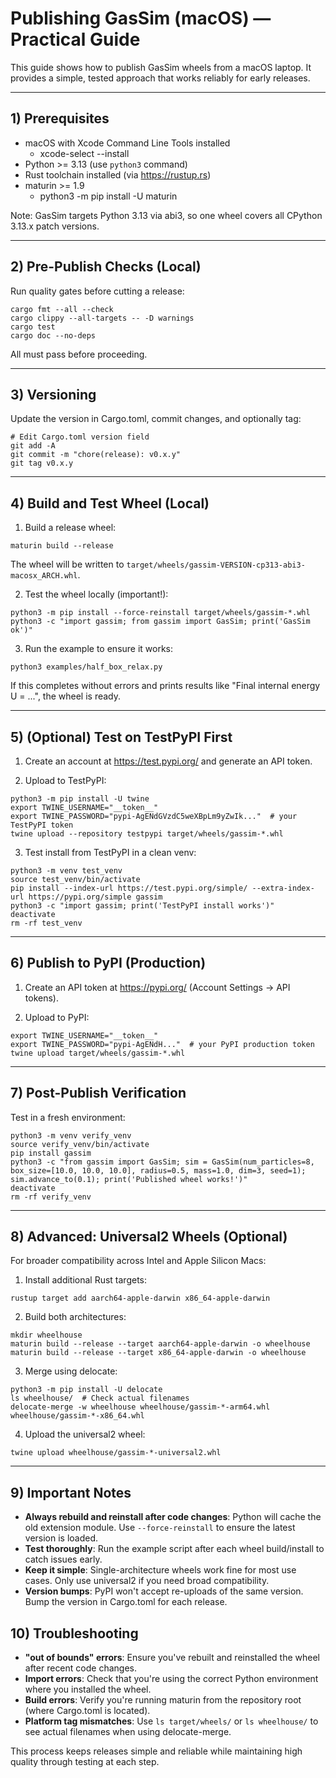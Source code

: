 # Publishing GasSim (macOS) — Practical Guide

This guide shows how to publish GasSim wheels from a macOS laptop. It provides a simple, tested approach that works reliably for early releases.

---

## 1) Prerequisites

- macOS with Xcode Command Line Tools installed
  - xcode-select --install
- Python >= 3.13 (use `python3` command)
- Rust toolchain installed (via https://rustup.rs)
- maturin >= 1.9
  - python3 -m pip install -U maturin

Note: GasSim targets Python 3.13 via abi3, so one wheel covers all CPython 3.13.x patch versions.

---

## 2) Pre-Publish Checks (Local)

Run quality gates before cutting a release:

```
cargo fmt --all --check
cargo clippy --all-targets -- -D warnings
cargo test
cargo doc --no-deps
```

All must pass before proceeding.

---

## 3) Versioning

Update the version in Cargo.toml, commit changes, and optionally tag:
```
# Edit Cargo.toml version field
git add -A
git commit -m "chore(release): v0.x.y"
git tag v0.x.y
```

---

## 4) Build and Test Wheel (Local)

1) Build a release wheel:
```
maturin build --release
```

The wheel will be written to `target/wheels/gassim-VERSION-cp313-abi3-macosx_ARCH.whl`.

2) Test the wheel locally (important!):
```
python3 -m pip install --force-reinstall target/wheels/gassim-*.whl
python3 -c "import gassim; from gassim import GasSim; print('GasSim ok')"
```

3) Run the example to ensure it works:
```
python3 examples/half_box_relax.py
```

If this completes without errors and prints results like "Final internal energy U = ...", the wheel is ready.

---

## 5) (Optional) Test on TestPyPI First

1) Create an account at https://test.pypi.org/ and generate an API token.

2) Upload to TestPyPI:
```
python3 -m pip install -U twine
export TWINE_USERNAME="__token__"
export TWINE_PASSWORD="pypi-AgENdGVzdC5weXBpLm9yZwIk..."  # your TestPyPI token
twine upload --repository testpypi target/wheels/gassim-*.whl
```

3) Test install from TestPyPI in a clean venv:
```
python3 -m venv test_venv
source test_venv/bin/activate
pip install --index-url https://test.pypi.org/simple/ --extra-index-url https://pypi.org/simple gassim
python3 -c "import gassim; print('TestPyPI install works')"
deactivate
rm -rf test_venv
```

---

## 6) Publish to PyPI (Production)

1) Create an API token at https://pypi.org/ (Account Settings -> API tokens).

2) Upload to PyPI:
```
export TWINE_USERNAME="__token__"
export TWINE_PASSWORD="pypi-AgENdH..."  # your PyPI production token
twine upload target/wheels/gassim-*.whl
```

---

## 7) Post-Publish Verification

Test in a fresh environment:
```
python3 -m venv verify_venv
source verify_venv/bin/activate
pip install gassim
python3 -c "from gassim import GasSim; sim = GasSim(num_particles=8, box_size=[10.0, 10.0, 10.0], radius=0.5, mass=1.0, dim=3, seed=1); sim.advance_to(0.1); print('Published wheel works!')"
deactivate
rm -rf verify_venv
```

---

## 8) Advanced: Universal2 Wheels (Optional)

For broader compatibility across Intel and Apple Silicon Macs:

1) Install additional Rust targets:
```
rustup target add aarch64-apple-darwin x86_64-apple-darwin
```

2) Build both architectures:
```
mkdir wheelhouse
maturin build --release --target aarch64-apple-darwin -o wheelhouse
maturin build --release --target x86_64-apple-darwin -o wheelhouse
```

3) Merge using delocate:
```
python3 -m pip install -U delocate
ls wheelhouse/  # Check actual filenames
delocate-merge -w wheelhouse wheelhouse/gassim-*-arm64.whl wheelhouse/gassim-*-x86_64.whl
```

4) Upload the universal2 wheel:
```
twine upload wheelhouse/gassim-*-universal2.whl
```

---

## 9) Important Notes

- **Always rebuild and reinstall after code changes**: Python will cache the old extension module. Use `--force-reinstall` to ensure the latest version is loaded.
- **Test thoroughly**: Run the example script after each wheel build/install to catch issues early.
- **Keep it simple**: Single-architecture wheels work fine for most use cases. Only use universal2 if you need broad compatibility.
- **Version bumps**: PyPI won't accept re-uploads of the same version. Bump the version in Cargo.toml for each release.

## 10) Troubleshooting

- **"out of bounds" errors**: Ensure you've rebuilt and reinstalled the wheel after recent code changes.
- **Import errors**: Check that you're using the correct Python environment where you installed the wheel.
- **Build errors**: Verify you're running maturin from the repository root (where Cargo.toml is located).
- **Platform tag mismatches**: Use `ls target/wheels/` or `ls wheelhouse/` to see actual filenames when using delocate-merge.

This process keeps releases simple and reliable while maintaining high quality through testing at each step.
